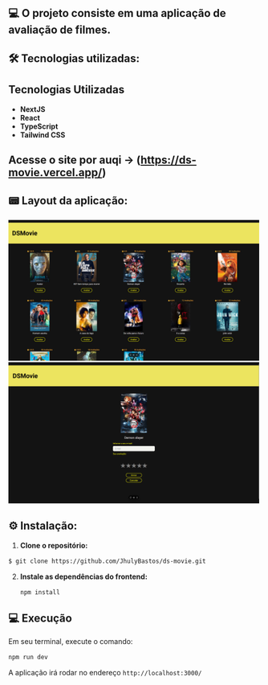 ## 💻 O projeto consiste em uma aplicação de avaliação de filmes.

## 🛠️ Tecnologias utilizadas:

## Tecnologias Utilizadas

- **NextJS**
- **React**
- **TypeScript**
- **Tailwind CSS**

## Acesse o site por auqi -> (https://ds-movie.vercel.app/)

## 📟 Layout da aplicação:

<img src="./home.jpeg" alt="Home" width="500"/>
<img src="./page.jpeg" alt="Home" width="500"/>

## ⚙️ Instalação:

1. **Clone o repositório:**

```bash
$ git clone https://github.com/JhulyBastos/ds-movie.git
```

2. **Instale as dependências do frontend:**

   ```bash
   npm install
   ```

## 💻 Execução

Em seu terminal, execute o comando:

```bash
npm run dev
```

A aplicação irá rodar no endereço `http://localhost:3000/`
